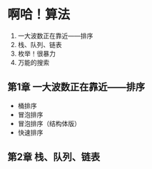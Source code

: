 # 啊哈！算法

1. 一大波数正在靠近——排序
2. 栈、队列、链表
3. 枚举！很暴力
4. 万能的搜索

## 第1章 一大波数正在靠近——排序

* 桶排序
* 冒泡排序
* 冒泡排序（结构体版）
* 快速排序

## 第2章 栈、队列、链表




